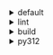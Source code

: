 <details>
<summary>default</summary>

| Platform | Dependency | Before | After | Explicit |
| -: | - | - | - | - |
| win-64 | ca-certificates | 2024.2.2 | 2024.6.2 | false |
|| libsqlite | 3.45.3 | 3.46.0 | false |
|| libzlib | 1.2.13 | 1.3.1 | false |
|| packaging | 24.0 | 24.1 | false |
|| typing-extensions | 4.11.0 | 4.12.2 | false |
|| typing_extensions | 4.11.0 | 4.12.2 | false |
|| vc14_runtime | 14.38.33135 | 14.40.33810 | false |
|| vs2015_runtime | 14.38.33135 | 14.40.33810 | false |
|| zipp | 3.17.0 | 3.19.2 | false |
|| openssl | 3.3.0 | 3.3.1 | false |
|| ordered_enum | 0.0.8 | 0.0.9 | true |
|| pydantic | 2.7.1 | 2.7.4 | true |
|| pydantic-core | 2.18.2 | 2.18.4 | false |
|| pytest | 8.2.1 | 8.2.2 | true |
|| vc | ha32ba9b_20 | h8a93ad2_20 | false |
| osx-arm64 | ca-certificates | 2024.2.2 | 2024.6.2 | false |
|| libsqlite | 3.45.3 | 3.46.0 | false |
|| libzlib | 1.2.13 | 1.3.1 | false |
|| packaging | 24.0 | 24.1 | false |
|| typing-extensions | 4.11.0 | 4.12.2 | false |
|| typing_extensions | 4.11.0 | 4.12.2 | false |
|| zipp | 3.17.0 | 3.19.2 | false |
|| openssl | 3.3.0 | 3.3.1 | false |
|| ordered_enum | 0.0.8 | 0.0.9 | true |
|| pydantic | 2.7.1 | 2.7.4 | true |
|| pydantic-core | 2.18.2 | 2.18.4 | false |
|| pytest | 8.2.1 | 8.2.2 | true |
|| py-rattler | py312h1a1520d_0 | py312had01cb0_0 | true |
| linux-64 | ca-certificates | 2024.2.2 | 2024.6.2 | false |
|| libsqlite | 3.45.3 | 3.46.0 | false |
|| libzlib | 1.2.13 | 1.3.1 | false |
|| packaging | 24.0 | 24.1 | false |
|| typing-extensions | 4.11.0 | 4.12.2 | false |
|| typing_extensions | 4.11.0 | 4.12.2 | false |
|| zipp | 3.17.0 | 3.19.2 | false |
|| openssl | 3.3.0 | 3.3.1 | false |
|| ordered_enum | 0.0.8 | 0.0.9 | true |
|| pydantic | 2.7.1 | 2.7.4 | true |
|| pydantic-core | 2.18.2 | 2.18.4 | false |
|| pytest | 8.2.1 | 8.2.2 | true |
|| ld_impl_linux-64 | hf3520f5_1 | hf3520f5_4 | false |
|| libgcc-ng | h77fa898_7 | h77fa898_9 | false |
|| libgomp | h77fa898_7 | h77fa898_9 | false |

</details>

<details>
<summary>lint</summary>

| Platform | Dependency | Before | After | Explicit |
| -: | - | - | - | - |
| win-64 | ca-certificates | 2024.2.2 | 2024.6.2 | false |
|| filelock | 3.14.0 | 3.15.1 | false |
|| libsqlite | 3.45.3 | 3.46.0 | false |
|| libzlib | 1.2.13 | 1.3.1 | false |
|| nodeenv | 1.8.0 | 1.9.1 | false |
|| typos | 1.21.0 | 1.22.7 | true |
|| vc14_runtime | 14.38.33135 | 14.40.33810 | false |
|| vs2015_runtime | 14.38.33135 | 14.40.33810 | false |
|| openssl | 3.3.0 | 3.3.1 | false |
|| ruff | 0.4.4 | 0.4.9 | true |
|| vc | ha32ba9b_20 | h8a93ad2_20 | false |
| osx-arm64 | ca-certificates | 2024.2.2 | 2024.6.2 | false |
|| filelock | 3.14.0 | 3.15.1 | false |
|| libsqlite | 3.45.3 | 3.46.0 | false |
|| libzlib | 1.2.13 | 1.3.1 | false |
|| nodeenv | 1.8.0 | 1.9.1 | false |
|| typos | 1.21.0 | 1.22.7 | true |
|| openssl | 3.3.0 | 3.3.1 | false |
|| ruff | 0.4.4 | 0.4.9 | true |
| linux-64 | ca-certificates | 2024.2.2 | 2024.6.2 | false |
|| filelock | 3.14.0 | 3.15.1 | false |
|| libsqlite | 3.45.3 | 3.46.0 | false |
|| libzlib | 1.2.13 | 1.3.1 | false |
|| nodeenv | 1.8.0 | 1.9.1 | false |
|| typos | 1.21.0 | 1.22.7 | true |
|| openssl | 3.3.0 | 3.3.1 | false |
|| ruff | 0.4.4 | 0.4.9 | true |
|| ld_impl_linux-64 | hf3520f5_1 | hf3520f5_4 | false |
|| libgcc-ng | h77fa898_7 | h77fa898_9 | false |
|| libgomp | h77fa898_7 | h77fa898_9 | false |
|| libstdcxx-ng | hc0a3c3a_7 | hc0a3c3a_9 | false |

</details>

<details>
<summary>build</summary>

| Platform | Dependency | Before | After | Explicit |
| -: | - | - | - | - |
| win-64 | ca-certificates | 2024.2.2 | 2024.6.2 | false |
|| certifi | 2024.2.2 | 2024.6.2 | false |
|| libsqlite | 3.45.3 | 3.46.0 | false |
|| libzlib | 1.2.13 | 1.3.1 | false |
|| more-itertools | 10.2.0 | 10.3.0 | false |
|| packaging | 24.0 | 24.1 | false |
|| pkginfo | 1.10.0 | 1.11.1 | false |
|| typing-extensions | 4.11.0 | 4.12.2 | false |
|| typing_extensions | 4.11.0 | 4.12.2 | false |
|| vc14_runtime | 14.38.33135 | 14.40.33810 | false |
|| vs2015_runtime | 14.38.33135 | 14.40.33810 | false |
|| zipp | 3.17.0 | 3.19.2 | false |
|| openssl | 3.3.0 | 3.3.1 | false |
|| ordered_enum | 0.0.8 | 0.0.9 | true |
|| pydantic | 2.7.1 | 2.7.4 | true |
|| pydantic-core | 2.18.2 | 2.18.4 | false |
|| requests | 2.32.2 | 2.32.3 | false |
|| vc | ha32ba9b_20 | h8a93ad2_20 | false |
| osx-arm64 | ca-certificates | 2024.2.2 | 2024.6.2 | false |
|| certifi | 2024.2.2 | 2024.6.2 | false |
|| libsqlite | 3.45.3 | 3.46.0 | false |
|| libzlib | 1.2.13 | 1.3.1 | false |
|| more-itertools | 10.2.0 | 10.3.0 | false |
|| packaging | 24.0 | 24.1 | false |
|| pkginfo | 1.10.0 | 1.11.1 | false |
|| typing-extensions | 4.11.0 | 4.12.2 | false |
|| typing_extensions | 4.11.0 | 4.12.2 | false |
|| zipp | 3.17.0 | 3.19.2 | false |
|| openssl | 3.3.0 | 3.3.1 | false |
|| ordered_enum | 0.0.8 | 0.0.9 | true |
|| pydantic | 2.7.1 | 2.7.4 | true |
|| pydantic-core | 2.18.2 | 2.18.4 | false |
|| requests | 2.32.2 | 2.32.3 | false |
| linux-64 | ca-certificates | 2024.2.2 | 2024.6.2 | false |
|| certifi | 2024.2.2 | 2024.6.2 | false |
|| libsqlite | 3.45.3 | 3.46.0 | false |
|| libzlib | 1.2.13 | 1.3.1 | false |
|| more-itertools | 10.2.0 | 10.3.0 | false |
|| packaging | 24.0 | 24.1 | false |
|| pkginfo | 1.10.0 | 1.11.1 | false |
|| typing-extensions | 4.11.0 | 4.12.2 | false |
|| typing_extensions | 4.11.0 | 4.12.2 | false |
|| zipp | 3.17.0 | 3.19.2 | false |
|| cryptography | 42.0.7 | 42.0.8 | false |
|| openssl | 3.3.0 | 3.3.1 | false |
|| ordered_enum | 0.0.8 | 0.0.9 | true |
|| pydantic | 2.7.1 | 2.7.4 | true |
|| pydantic-core | 2.18.2 | 2.18.4 | false |
|| requests | 2.32.2 | 2.32.3 | false |
|| ld_impl_linux-64 | hf3520f5_1 | hf3520f5_4 | false |
|| libgcc-ng | h77fa898_7 | h77fa898_9 | false |
|| libgomp | h77fa898_7 | h77fa898_9 | false |
|| libstdcxx-ng | hc0a3c3a_7 | hc0a3c3a_9 | false |

</details>

<details>
<summary>py312</summary>

| Platform | Dependency | Before | After | Explicit |
| -: | - | - | - | - |
| linux-64 | ca-certificates | 2024.2.2 | 2024.6.2 | false |
|| libsqlite | 3.45.3 | 3.46.0 | false |
|| libzlib | 1.2.13 | 1.3.1 | false |
|| packaging | 24.0 | 24.1 | false |
|| typing-extensions | 4.11.0 | 4.12.2 | false |
|| typing_extensions | 4.11.0 | 4.12.2 | false |
|| zipp | 3.17.0 | 3.19.2 | false |
|| openssl | 3.3.0 | 3.3.1 | false |
|| ordered_enum | 0.0.8 | 0.0.9 | true |
|| pydantic | 2.7.1 | 2.7.4 | true |
|| pydantic-core | 2.18.2 | 2.18.4 | false |
|| pytest | 8.2.1 | 8.2.2 | true |
|| ld_impl_linux-64 | hf3520f5_1 | hf3520f5_4 | false |
|| libgcc-ng | h77fa898_7 | h77fa898_9 | false |
|| libgomp | h77fa898_7 | h77fa898_9 | false |
| osx-arm64 | ca-certificates | 2024.2.2 | 2024.6.2 | false |
|| libsqlite | 3.45.3 | 3.46.0 | false |
|| libzlib | 1.2.13 | 1.3.1 | false |
|| packaging | 24.0 | 24.1 | false |
|| typing-extensions | 4.11.0 | 4.12.2 | false |
|| typing_extensions | 4.11.0 | 4.12.2 | false |
|| zipp | 3.17.0 | 3.19.2 | false |
|| openssl | 3.3.0 | 3.3.1 | false |
|| ordered_enum | 0.0.8 | 0.0.9 | true |
|| pydantic | 2.7.1 | 2.7.4 | true |
|| pydantic-core | 2.18.2 | 2.18.4 | false |
|| pytest | 8.2.1 | 8.2.2 | true |
|| py-rattler | py312h1a1520d_0 | py312had01cb0_0 | true |
| win-64 | ca-certificates | 2024.2.2 | 2024.6.2 | false |
|| libsqlite | 3.45.3 | 3.46.0 | false |
|| libzlib | 1.2.13 | 1.3.1 | false |
|| packaging | 24.0 | 24.1 | false |
|| typing-extensions | 4.11.0 | 4.12.2 | false |
|| typing_extensions | 4.11.0 | 4.12.2 | false |
|| vc14_runtime | 14.38.33135 | 14.40.33810 | false |
|| vs2015_runtime | 14.38.33135 | 14.40.33810 | false |
|| zipp | 3.17.0 | 3.19.2 | false |
|| openssl | 3.3.0 | 3.3.1 | false |
|| ordered_enum | 0.0.8 | 0.0.9 | true |
|| pydantic | 2.7.1 | 2.7.4 | true |
|| pydantic-core | 2.18.2 | 2.18.4 | false |
|| pytest | 8.2.1 | 8.2.2 | true |
|| vc | ha32ba9b_20 | h8a93ad2_20 | false |

</details>

[^1]: *Cursive* means explicit dependency.
[^2]: Dependency got downgraded.
